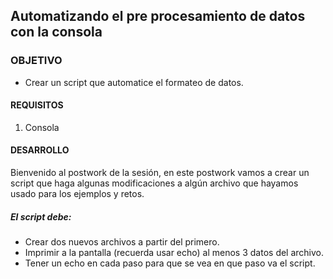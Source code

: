 ## Automatizando el pre procesamiento de datos con la consola

### OBJETIVO 
 - Crear un script que automatice el formateo de datos.

#### REQUISITOS 
1. Consola

#### DESARROLLO
Bienvenido al postwork de la sesión, en este postwork vamos a crear un script que haga algunas modificaciones a algún archivo que hayamos usado para los ejemplos y retos.

##### El script debe:
* Crear dos nuevos archivos a partir del primero.
* Imprimir a la pantalla (recuerda usar echo) al menos 3 datos del archivo.
* Tener un echo en cada paso para que se vea en que paso va el script.